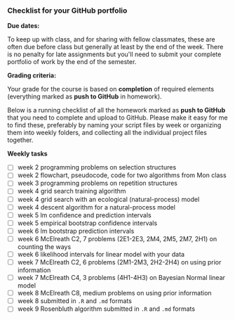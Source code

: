 ### Checklist for your GitHub portfolio



**Due dates:**

To keep up with class, and for sharing with fellow classmates, these are often due before class but generally at least by the end of the week. There is no penalty for late assignments but you'll need to submit your complete portfolio of work by the end of the semester.



**Grading criteria:**

Your grade for the course is based on **completion** of required elements (everything marked as **push to GitHub** in homework). 

Below is a running checklist of all the homework marked as **push to GitHub** that you need to complete and upload to GitHub. Please make it easy for me to find these, preferably by naming your script files by week or organizing them into weekly folders, and collecting all the individual project files together.



**Weekly tasks**

- [ ] week 2 programming problems on selection structures
- [ ] week 2 flowchart, pseudocode, code for two algorithms from Mon class
- [ ] week 3 programming problems on repetition structures
- [ ] week 4 grid search training algorithm
- [ ] week 4 grid search with an ecological (natural-process) model
- [ ] week 4 descent algorithm for a natural-process model
- [ ] week 5 lm confidence and prediction intervals
- [ ] week 5 empirical bootstrap confidence intervals
- [ ] week 6 lm bootstrap prediction intervals
- [ ] week 6 McElreath C2, 7 problems (2E1-2E3, 2M4, 2M5, 2M7, 2H1) on counting the ways
- [ ] week 6 likelihood intervals for linear model with your data
- [ ] week 7 McElreath C2, 6 problems (2M1-2M3, 2H2-2H4) on using prior information
- [ ] week 7 McElreath C4, 3 problems (4H1-4H3) on Bayesian Normal linear model
- [ ] week 8 McElreath C8, medium problems on using prior information
- [ ] week 8 submitted in `.R` and `.md` formats
- [ ] week 9 Rosenbluth algorithm submitted in `.R` and `.md` formats
